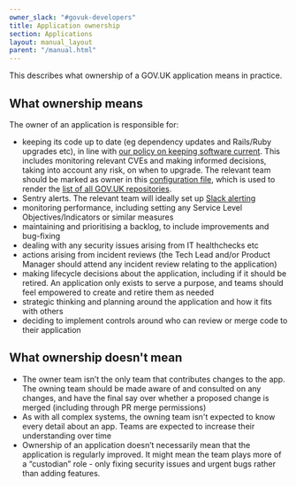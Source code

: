```yaml
---
owner_slack: "#govuk-developers"
title: Application ownership
section: Applications
layout: manual_layout
parent: "/manual.html"
---
```


This describes what ownership of a GOV.UK application means in practice.

## What ownership means

The owner of an application is responsible for:

- keeping its code up to date (eg dependency updates and Rails/Ruby upgrades etc), in line with [our policy on keeping software current][software-policy]. This includes monitoring relevant CVEs and making informed decisions, taking into account any risk, on when to upgrade. The relevant team should be marked as owner in this [configuration file][repos-yaml], which is used to render the [list of all GOV.UK repositories][repos-list].
- Sentry alerts. The relevant team will ideally set up [Slack alerting][sentry-slack-alerts]
- monitoring performance, including setting any Service Level Objectives/Indicators or similar measures
- maintaining and prioritising a backlog, to include improvements and bug-fixing
- dealing with any security issues arising from IT healthchecks etc
- actions arising from incident reviews (the Tech Lead and/or Product Manager should attend any incident review relating to the application)
- making lifecycle decisions about the application, including if it should be retired. An application only exists to serve a purpose, and teams should feel empowered to create and retire them as needed
- strategic thinking and planning around the application and how it fits with others
- deciding to implement controls around who can review or merge code to their application

## What ownership doesn't mean

- The owner team isn’t the only team that contributes changes to the app. The owning team should be made aware of and consulted on any changes, and have the final say over whether a proposed change is merged (including through PR merge permissions)
- As with all complex systems, the owning team isn't expected to know every detail about an app. Teams are expected to increase their understanding over time
- Ownership of an application doesn’t necessarily mean that the application is regularly improved. It might mean the team plays more of a “custodian” role - only fixing security issues and urgent bugs rather than adding features.

[software-policy]: /manual/keeping-software-current.html
[repos-yaml]: https://github.com/alphagov/govuk-developer-docs/blob/main/data/repos.yml
[repos-list]: /repos.html
[sentry-slack-alerts]: /manual/sentry.html#slack-alerts
